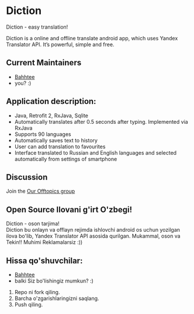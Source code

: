 # Diction
Diction - easy translation!

Diction is a online and offline translate android app, which uses Yandex Translator API. It’s powerful, simple and free.

## Current Maintainers

- [Bahhtee](https://github.com/elboyev)
- you? :)

## Application description:
*  Java, Retrofit 2, RxJava, Sqlite
*  Automatically translates after 0.5 seconds after typing. Implemented via RxJava
*  Supports 90 languages
*  Automatically saves text to history
*  User can add translation to favourites
*  Interface translated to Russian and English languages and selected automatically from settings of smartphone
 
 
## Discussion
Join the [Our Offtopics group](https://t.me/intellisoftgroup)

##  Open Source Ilovani g'irt O'zbegi!
Diction - oson tarjima!<br>
Diction bu onlayn va offlayn rejimda ishlovchi android os uchun yozilgan ilova bo'lib, Yandex Translator API asosida qurilgan. Mukammal, oson va Tekin!! Muhimi Reklamalarsiz :))<br>

## Hissa qo'shuvchilar:

- [Bahhtee](https://github.com/elboyev)
- balki Siz bo'lishingiz mumkun? :)

1. Repo ni fork qiling.
2. Barcha o'zgarishlaringizni saqlang.
3. Push qiling.
